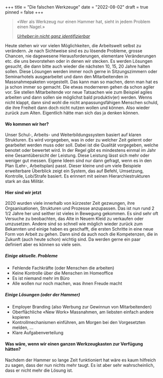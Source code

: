 +++
title = "Die falschen Werkzeuge"
date = "2022-08-02"
draft = true
pinned = false
+++
> «Wer als Werkzeug nur einen Hammer hat, sieht in jedem Problem einen Nagel.»
>
> *[Urheber:in nicht ganz identifizierbar](https://falschzitate.blogspot.com/2019/06/wer-als-werkzeug-nur-einen-hammer-hat.html)*

Heute stehen wir vor vielen Möglichkeiten, die Arbeitswelt selbst zu verändern. Je nach Sichtweise sind es zu lösende Probleme, grosse Chancen, nie dagewesene Herausforderungen, elementare Veränderungen etc. die uns bevorstehen oder in denen wir stecken. Es werden Lösungen gesucht, die dann bitte auch wieder die nächsten 10, 15, 20 Jahre halten sollen. Diese Lösungen werden immer noch gerne in Sitzungszimmern oder Seminarhotels ausgearbeitet und dann den Mitarbeitenden in Massnahmepaketen vorgestellt. Das kann man so machen, denn man hat es ja schon immer so gemacht. Die etwas moderneren gehen da schon agiler vor. Sie stellen Mitarbeitende vor neue Tatsachen wie zum Beispiel agiles arbeiten und dann sollen sie möglichst bald produktiv(er) werden. Wenns nicht klappt, dann sind wohl die nicht anpassungsfähigen Menschen schuld, die ihre Freiheit dann doch nicht nutzen wollen und können. Also wieder zurück zum Alten. Eigentlich hätte man sich das ja denken können. 

#### Wo kommen wir her?

Unser Schul-, Arbeits- und Weiterbildungssystem basiert auf klaren Strukturen. Es wird vorgegeben, was in oder zu welcher Zeit gelernt oder gearbeitet werden muss oder soll. Dabei ist die Qualität vorgegeben, welche  benotet oder bewertet wird. In der Regel gibt es mindestens einmal im Jahr eine Gesamtübersicht der Leistung. Diese Leistung lässt sich mehr oder weniger gut messen. Eigene Ideen sind nur dann gefragt, wenn es in den Plan (Lehr-, Arbeitsplan) passt. Dieser kleine und um viele Beispiele erweiterbare Überblick zeigt ein System, das auf Befehl, Umsetzung, Kontrolle, Lob/Strafe basiert. Es erinnert mit seinen Hierarchiestrukturen stark an das Militär. 

#### Hier sind wir jetzt

2020 wurden viele innerhalb von kürzester Zeit gezwungen, ihre Orgsanisationen, Strukturen und Prozesse anzupassen. Das ist nun rund 2 1/2 Jahre her und seither ist vieles in Bewegung gekommen. Es sind sehr oft Versuche zu beobachten, das Alte in Neuem Kleid zu verkaufen oder umzusetzen. Andere sind so schnell wie möglich wieder zurück zum Bekannten und einige haben es geschafft, die ersten Schritte in eine neue Form von Arbeit zu gehen. Dann sind da auch noch die Kompetenzen, die in Zukunft (auch heute schon) wichtig sind. Da werden gerne ein paar definiert aber es können so viele sein. 

##### Einige aktuelle. Probleme

* Fehlende Fachkräfte (oder Menschen die arbeiten)
* Keine Kontrolle über die Menschen im Homeoffice
* Es ist niemand mehr im Büro
* Alle wollen nur noch machen, was ihnen Freude macht

##### Einige Lösungen (oder der Hammer)

* Employer Branding (also Werbung zur Gewinnun von Mitarbeitenden)
* Oberflächliche «New Work» Massnahmen, am liebsten einfach andere kopieren
* Kontrollmechanismen einführen, am Morgen bei den Vorgesetzten melden, ...
* Klare Aufgabenverteilung

#### Was wäre, wenn wir einen ganzen Werkzeugkasten zur Verfügung hätten?

Nachdem der Hammer so lange Zeit funktioniert hat wäre es kaum hilfreich zu sagen, dass der nun nichts mehr taugt. Es ist aber sehr wahrscheinlich, dass er nicht mehr die Lösung ist.